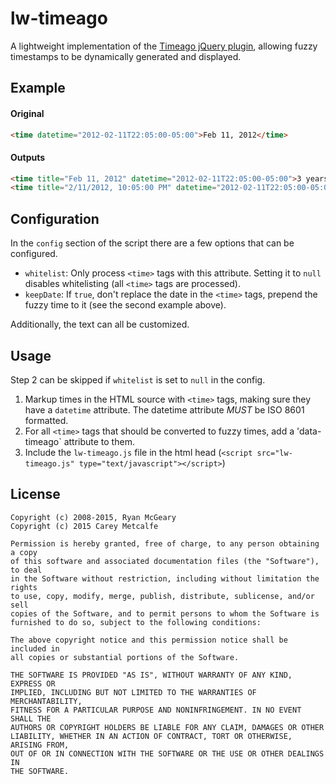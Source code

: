 lw-timeago
==========

A lightweight implementation of the [Timeago jQuery plugin](http://timeago.yarp.com/), allowing fuzzy timestamps to be dynamically generated and displayed.

Example
-------

#### Original
```html
<time datetime="2012-02-11T22:05:00-05:00">Feb 11, 2012</time>
```

#### Outputs
```html
<time title="Feb 11, 2012" datetime="2012-02-11T22:05:00-05:00">3 years ago</time>
<time title="2/11/2012, 10:05:00 PM" datetime="2012-02-11T22:05:00-05:00">3 years ago on Feb 11, 2012</time>
```

Configuration
-------------
In the `config` section of the script there are a few options that can be configured.
- `whitelist`: Only process `<time>` tags with this attribute. Setting it to `null` disables whitelisting (all `<time>` tags are processed).
- `keepDate`: If `true`, don't replace the date in the `<time>` tags, prepend the fuzzy time to it (see the second example above).

Additionally, the text can all be customized.

Usage
-----
Step 2 can be skipped if `whitelist` is set to `null` in the config.

1. Markup times in the HTML source with `<time>` tags, making sure they have a `datetime` attribute. The datetime attribute *MUST* be ISO 8601 formatted.
2. For all `<time>` tags that should be converted to fuzzy times, add a 'data-timeago` attribute to them.
3. Include the `lw-timeago.js` file in the html head (`<script src="lw-timeago.js" type="text/javascript"></script>`)

License
-------
```
Copyright (c) 2008-2015, Ryan McGeary
Copyright (c) 2015 Carey Metcalfe

Permission is hereby granted, free of charge, to any person obtaining a copy
of this software and associated documentation files (the "Software"), to deal
in the Software without restriction, including without limitation the rights
to use, copy, modify, merge, publish, distribute, sublicense, and/or sell
copies of the Software, and to permit persons to whom the Software is
furnished to do so, subject to the following conditions:

The above copyright notice and this permission notice shall be included in
all copies or substantial portions of the Software.

THE SOFTWARE IS PROVIDED "AS IS", WITHOUT WARRANTY OF ANY KIND, EXPRESS OR
IMPLIED, INCLUDING BUT NOT LIMITED TO THE WARRANTIES OF MERCHANTABILITY,
FITNESS FOR A PARTICULAR PURPOSE AND NONINFRINGEMENT. IN NO EVENT SHALL THE
AUTHORS OR COPYRIGHT HOLDERS BE LIABLE FOR ANY CLAIM, DAMAGES OR OTHER
LIABILITY, WHETHER IN AN ACTION OF CONTRACT, TORT OR OTHERWISE, ARISING FROM,
OUT OF OR IN CONNECTION WITH THE SOFTWARE OR THE USE OR OTHER DEALINGS IN
THE SOFTWARE.
```
